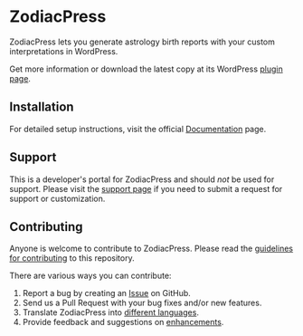 ZodiacPress
===========

ZodiacPress lets you generate astrology birth reports with your custom interpretations in WordPress.

Get more information or download the latest copy at its WordPress [plugin page](https://wordpress.org/plugins/zodiacpress/).

## Installation ##

For detailed setup instructions, visit the official [Documentation](https://cosmicplugins.com/docs/category/zodiacpress/) page.

## Support ##
This is a developer's portal for ZodiacPress and should _not_ be used for support. Please visit the [support page](https://wordpress.org/support/plugin/zodiacpress) if you need to submit a request for support or customization.

## Contributing ##
Anyone is welcome to contribute to ZodiacPress. Please read the [guidelines for contributing](https://github.com/isabelc/zodiacpress/blob/master/CONTRIBUTING.md) to this repository.

There are various ways you can contribute:

1. Report a bug by creating an [Issue](https://github.com/isabelc/zodiacpress/issues) on GitHub.
2. Send us a Pull Request with your bug fixes and/or new features.
3. Translate ZodiacPress into [different languages](https://cosmicplugins.com/docs/zodiacpress-language/).
4. Provide feedback and suggestions on [enhancements](https://github.com/isabelc/zodiacpress/issues?q=is%3Aissue+is%3Aopen+label%3Aenhancement).

